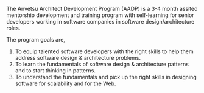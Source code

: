 The Anvetsu Architect Development Program (AADP) is a 3-4 month
assited mentorship development and training program with self-learning for
senior developers working in software companies in software
design/architecture roles.


The program goals are,
1. To equip talented software developers with the right skills to help them
address software design & architecture problems.
2. To learn the fundamentals of software design & architecture patterns and to
start thinking in patterns.
3. To understand the fundamentals and pick up the right skills in designing
software for scalability and for the Web.